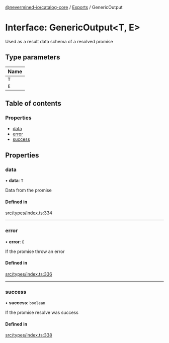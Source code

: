 [@nevermined-io/catalog-core](../README.md) / [Exports](../modules.md) / GenericOutput

# Interface: GenericOutput<T, E\>

Used as a result data schema of a resolved promise

## Type parameters

| Name |
| :------ |
| `T` |
| `E` |

## Table of contents

### Properties

- [data](GenericOutput.md#data)
- [error](GenericOutput.md#error)
- [success](GenericOutput.md#success)

## Properties

### data

• **data**: `T`

Data from the promise

#### Defined in

[src/types/index.ts:334](https://github.com/nevermined-io/components-catalog/blob/f400cb9/lib/src/types/index.ts#L334)

___

### error

• **error**: `E`

If the promise throw an error

#### Defined in

[src/types/index.ts:336](https://github.com/nevermined-io/components-catalog/blob/f400cb9/lib/src/types/index.ts#L336)

___

### success

• **success**: `boolean`

If the promise resolve was success

#### Defined in

[src/types/index.ts:338](https://github.com/nevermined-io/components-catalog/blob/f400cb9/lib/src/types/index.ts#L338)
